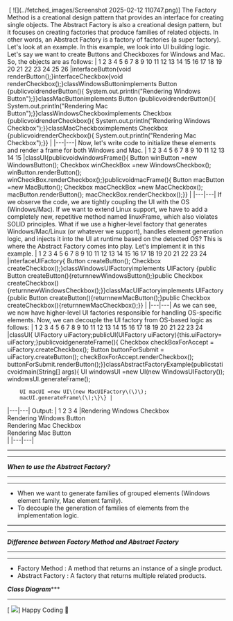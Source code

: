  [
![](../fetched_images/Screenshot 2025-02-12 110747.png)]
The Factory Method is a creational design pattern that provides an interface for creating single objects. The Abstract Factory is also a creational design pattern, but it focuses on creating factories that produce families of related objects. In other words, an Abstract Factory is a factory of factories \(a super factory\).
Let's look at an example.
In this example, we look into UI building logic. Let's say we want to create Buttons and Checkboxes for Windows and Mac.
So, the objects are as follows:
|  1
 2
 3
 4
 5
 6
 7
 8
 9
10
11
12
13
14
15
16
17
18
19
20
21
22
23
24
25
26 |interfaceButton\{void renderButton\(\);\}interfaceCheckbox\{void renderCheckbox\(\);\}classWindowsButtonimplements Button \{publicvoidrenderButton\(\)\{
        System.out.println\("Rendering Windows Button"\);\}\}classMacButtonimplements Button \{publicvoidrenderButton\(\)\{
        System.out.println\("Rendering Mac Button"\);\}\}classWindowsCheckboximplements Checkbox \{publicvoidrenderCheckbox\(\)\{
        System.out.println\("Rendering Windows Checkbox"\);\}\}classMacCheckboximplements Checkbox \{publicvoidrenderCheckbox\(\)\{
        System.out.println\("Rendering Mac Checkbox"\);\}\} |
|---|---|
Now, let's write code to initialize these elements and render a frame for both Windows and Mac.
|  1
 2
 3
 4
 5
 6
 7
 8
 9
10
11
12
13
14
15 |classUI\{publicvoidwindowsFrame\(\)\{
        Button winButton =new WindowsButton\(\);
        Checkbox winCheckBox =new WindowsCheckbox\(\);
        winButton.renderButton\(\);
        winCheckBox.renderCheckbox\(\);\}publicvoidmacFrame\(\)\{
        Button macButton =new MacButton\(\);
        Checkbox macCheckBox =new MacCheckbox\(\);
        macButton.renderButton\(\);
        macCheckBox.renderCheckbox\(\);\}\} |
|---|---|
If we observe the code, we are tightly coupling the UI with the OS \(Windows/Mac\). If we want to extend Linux support, we have to add a completely new, repetitive method named linuxFrame, which also violates SOLID principles.
What if we use a higher\-level factory that generates Windows/Mac/Linux \(or whatever we support\), handles element generation logic, and injects it into the UI at runtime based on the detected OS?
This is where the Abstract Factory comes into play. Let's implement it in this example.
|  1
 2
 3
 4
 5
 6
 7
 8
 9
10
11
12
13
14
15
16
17
18
19
20
21
22
23
24 |interfaceUIFactory\{
    Button createButton\(\);
    Checkbox createCheckbox\(\);\}classWindowsUIFactoryimplements UIFactory \{public Button createButton\(\)\{returnnewWindowsButton\(\);\}public Checkbox createCheckbox\(\)\{returnnewWindowsCheckbox\(\);\}\}classMacUIFactoryimplements UIFactory \{public Button createButton\(\)\{returnnewMacButton\(\);\}public Checkbox createCheckbox\(\)\{returnnewMacCheckbox\(\);\}\} |
|---|---|
As we can see, we now have higher\-level UI factories responsible for handling OS\-specific elements.
Now, we can decouple the UI factory from OS\-based logic as follows:
|  1
 2
 3
 4
 5
 6
 7
 8
 9
10
11
12
13
14
15
16
17
18
19
20
21
22
23
24 |classUI\{
    UIFactory uiFactory;publicUI\(UIFactory uiFactory\)\{this.uiFactory= uiFactory;\}publicvoidgenerateFrame\(\)\{
        Checkbox checkBoxForAccept = uiFactory.createCheckbox\(\);
        Button buttonForSubmit = uiFactory.createButton\(\);
        checkBoxForAccept.renderCheckbox\(\);
        buttonForSubmit.renderButton\(\);\}\}classAbstractFactoryExample\{publicstaticvoidmain\(String\[\] args\)\{
        UI windowsUI =new UI\(new WindowsUIFactory\(\)\);
        windowsUI.generateFrame\(\);

        UI macUI =new UI\(new MacUIFactory\(\)\);
        macUI.generateFrame\(\);\}\} |
|---|---|
Output:
| 1
2
3
4 |Rendering Windows Checkbox  
Rendering Windows Button  
Rendering Mac Checkbox  
Rendering Mac Button  
 |
|---|---|
***
***
***When to use the Abstract Factory?***
***
***
* When we want to generate families of grouped elements \(Windows element family, Mac element family\).
* To decouple the generation of families of elements from the implementation logic.

***
***
***Difference between Factory Method and Abstract Factory***
***
***
* Factory Method : A method that returns an instance of a single product.
* Abstract Factory : A factory that returns multiple related products.

***Class Diagram******
***
[
![](../fetched_images/abstract_factory.drawio.png)]
Happy Coding 🙌
